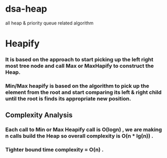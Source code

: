 # dsa-heap
all heap &amp; priority queue related algorithm
# Heapify
### It is based on the approach to start picking up the left right most tree node and call Max or MaxHapify to construct the Heap.
### Min/Max heapify is based on the algorithm to pick up the element from the root and start comparing its left & right child until the root is finds its appropriate new position.
## Complexity Analysis 
### Each call to Min or Max Heapify call is **O(logn)** , we are making n calls build the Heap so overall complexity is **O(n * lg(n))** . 
### **Tighter bound time complexity = O(n)** .


